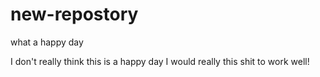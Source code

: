 # new-repostory
what a happy day

I don't really think this is a happy day
I would really this shit to work well!
